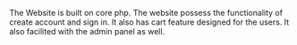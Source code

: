 The Website is built on core php.
The website possess the functionality of create account and sign in.
It also has cart feature designed for the users.
It also facilited with the admin panel as well.
